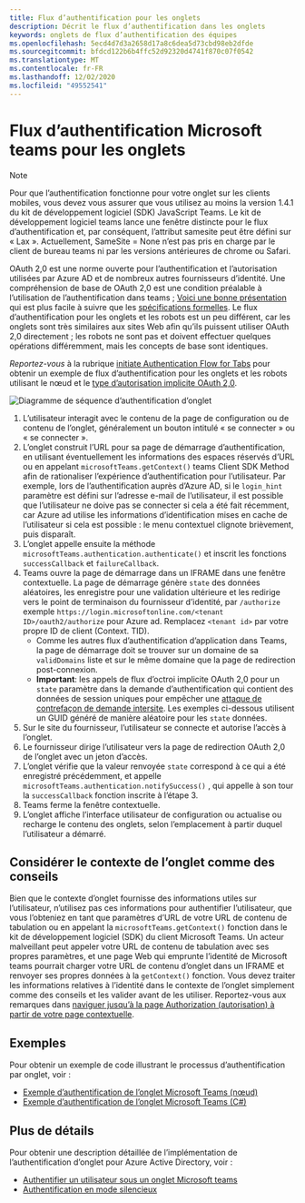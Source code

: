```yaml
---
title: Flux d’authentification pour les onglets
description: Décrit le flux d’authentification dans les onglets
keywords: onglets de flux d’authentification des équipes
ms.openlocfilehash: 5ecd4d7d3a2658d17a8c6dea5d73cbd98eb2dfde
ms.sourcegitcommit: bfdcd122b6b4ffc52d92320d4741f870c07f0542
ms.translationtype: MT
ms.contentlocale: fr-FR
ms.lasthandoff: 12/02/2020
ms.locfileid: "49552541"
---
```

# <a name="microsoft-teams-authentication-flow-for-tabs"></a>Flux d’authentification Microsoft teams pour les onglets

> [!Note]
> Pour que l’authentification fonctionne pour votre onglet sur les clients mobiles, vous devez vous assurer que vous utilisez au moins la version 1.4.1 du kit de développement logiciel (SDK) JavaScript Teams.
> Le kit de développement logiciel teams lance une fenêtre distincte pour le flux d’authentification et, par conséquent, l’attribut samesite peut être défini sur « Lax ». Actuellement, SameSite = None n’est pas pris en charge par le client de bureau teams ni par les versions antérieures de chrome ou Safari.

OAuth 2,0 est une norme ouverte pour l’authentification et l’autorisation utilisées par Azure AD et de nombreux autres fournisseurs d’identité. Une compréhension de base de OAuth 2,0 est une condition préalable à l’utilisation de l’authentification dans teams ; [Voici une bonne présentation](https://aaronparecki.com/oauth-2-simplified/) qui est plus facile à suivre que les [spécifications formelles](https://oauth.net/2/). Le flux d’authentification pour les onglets et les robots est un peu différent, car les onglets sont très similaires aux sites Web afin qu’ils puissent utiliser OAuth 2,0 directement ; les robots ne sont pas et doivent effectuer quelques opérations différemment, mais les concepts de base sont identiques.

*Reportez-vous* à la rubrique [initiate Authentication Flow for Tabs](~/tabs/how-to/authentication/auth-tab-aad.md#initiate-authentication-flow) pour obtenir un exemple de flux d’authentification pour les onglets et les robots utilisant le nœud et le [type d’autorisation implicite OAuth 2,0](https://oauth.net/2/grant-types/implicit/).

![Diagramme de séquence d’authentification d’onglet](~/assets/images/authentication/tab_auth_sequence_diagram.png)

1. L’utilisateur interagit avec le contenu de la page de configuration ou de contenu de l’onglet, généralement un bouton intitulé « se connecter » ou « se connecter ».
2. L’onglet construit l’URL pour sa page de démarrage d’authentification, en utilisant éventuellement les informations des espaces réservés d’URL ou en appelant `microsoftTeams.getContext()` teams Client SDK Method afin de rationaliser l’expérience d’authentification pour l’utilisateur. Par exemple, lors de l’authentification auprès d’Azure AD, si le `login_hint` paramètre est défini sur l’adresse e-mail de l’utilisateur, il est possible que l’utilisateur ne doive pas se connecter si cela a été fait récemment, car Azure ad utilise les informations d’identification mises en cache de l’utilisateur si cela est possible : le menu contextuel clignote brièvement, puis disparaît.
3. L’onglet appelle ensuite la méthode `microsoftTeams.authentication.authenticate()` et inscrit les fonctions `successCallback` et `failureCallback`.
4. Teams ouvre la page de démarrage dans un IFRAME dans une fenêtre contextuelle. La page de démarrage génère `state` des données aléatoires, les enregistre pour une validation ultérieure et les redirige vers le point de terminaison du fournisseur d’identité, par `/authorize` exemple `https://login.microsoftonline.com/<tenant ID>/oauth2/authorize` pour Azure ad. Remplacez `<tenant id>` par votre propre ID de client (Context. TID).
    * Comme les autres flux d’authentification d’application dans Teams, la page de démarrage doit se trouver sur un domaine de sa `validDomains` liste et sur le même domaine que la page de redirection post-connexion.
    * **Important**: les appels de flux d’octroi implicite OAuth 2,0 pour un `state` paramètre dans la demande d’authentification qui contient des données de session uniques pour empêcher une [attaque de contrefaçon de demande intersite](https://en.wikipedia.org/wiki/Cross-site_request_forgery). Les exemples ci-dessous utilisent un GUID généré de manière aléatoire pour les `state` données.
5. Sur le site du fournisseur, l’utilisateur se connecte et autorise l’accès à l’onglet.
6. Le fournisseur dirige l’utilisateur vers la page de redirection OAuth 2,0 de l’onglet avec un jeton d’accès.
7. L’onglet vérifie que la valeur renvoyée `state` correspond à ce qui a été enregistré précédemment, et appelle `microsoftTeams.authentication.notifySuccess()` , qui appelle à son tour la `successCallback` fonction inscrite à l’étape 3.
8. Teams ferme la fenêtre contextuelle.
9. L’onglet affiche l’interface utilisateur de configuration ou actualise ou recharge le contenu des onglets, selon l’emplacement à partir duquel l’utilisateur a démarré.

## <a name="treat-tab-context-as-hints"></a>Considérer le contexte de l’onglet comme des conseils

Bien que le contexte d’onglet fournisse des informations utiles sur l’utilisateur, n’utilisez pas ces informations pour authentifier l’utilisateur, que vous l’obteniez en tant que paramètres d’URL de votre URL de contenu de tabulation ou en appelant la `microsoftTeams.getContext()` fonction dans le kit de développement logiciel (SDK) du client Microsoft Teams. Un acteur malveillant peut appeler votre URL de contenu de tabulation avec ses propres paramètres, et une page Web qui emprunte l’identité de Microsoft teams pourrait charger votre URL de contenu d’onglet dans un IFRAME et renvoyer ses propres données à la `getContext()` fonction. Vous devez traiter les informations relatives à l’identité dans le contexte de l’onglet simplement comme des conseils et les valider avant de les utiliser. Reportez-vous aux remarques dans [naviguer jusqu’à la page Authorization (autorisation) à partir de votre page contextuelle](~/tabs/how-to/authentication/auth-tab-aad.md#navigate-to-the-authorization-page-from-your-popup-page).

## <a name="samples"></a>Exemples

Pour obtenir un exemple de code illustrant le processus d’authentification par onglet, voir :

* [Exemple d’authentification de l’onglet Microsoft Teams (nœud)](https://github.com/OfficeDev/microsoft-teams-sample-complete-node)
* [Exemple d’authentification de l’onglet Microsoft Teams (C#)](https://github.com/OfficeDev/microsoft-teams-sample-complete-csharp)

## <a name="more-details"></a>Plus de détails

Pour obtenir une description détaillée de l’implémentation de l’authentification d’onglet pour Azure Active Directory, voir :

* [Authentifier un utilisateur sous un onglet Microsoft teams](~/tabs/how-to/authentication/auth-tab-AAD.md)
* [Authentification en mode silencieux](~/tabs/how-to/authentication/auth-silent-AAD.md)

